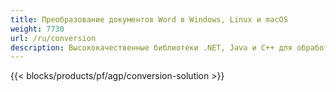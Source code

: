 ```yaml
---
title: Преобразование документов Word в Windows, Linux и macOS 
weight: 7730
url: /ru/conversion
description: Высококачественные библиотеки .NET, Java и C++ для обработки и преобразования документов Word.
---
```


{{< blocks/products/pf/agp/conversion-solution >}} 